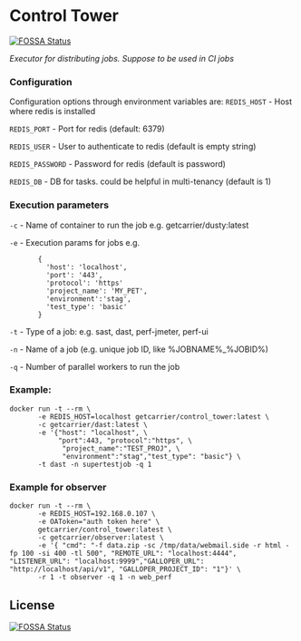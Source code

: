 # Control Tower
[![FOSSA Status](https://app.fossa.io/api/projects/git%2Bgithub.com%2Fcarrier-io%2Fcontrol_tower.svg?type=shield)](https://app.fossa.io/projects/git%2Bgithub.com%2Fcarrier-io%2Fcontrol_tower?ref=badge_shield)

_Executor for distributing jobs. Suppose to be used in CI jobs_

### Configuration
Configuration options through environment variables are:
`REDIS_HOST` - Host where redis is installed 

`REDIS_PORT` - Port for redis (default: 6379)

`REDIS_USER` - User to authenticate to redis (default is empty string) 

`REDIS_PASSWORD` -  Password for redis (default is password)

`REDIS_DB` - DB for tasks. could be helpful in multi-tenancy (default is 1)

### Execution parameters
`-c` - Name of container to run the job e.g. getcarrier/dusty:latest

`-e` - Execution params for jobs e.g. 
```
       {
         'host': 'localhost',
         'port': '443', 
         'protocol': 'https'
         'project_name': 'MY_PET',
         'environment':'stag',
         'test_type': 'basic'
       }
```
`-t` - Type of a job: e.g. sast, dast, perf-jmeter, perf-ui

`-n` - Name of a job (e.g. unique job ID, like %JOBNAME%_%JOBID%)

`-q` - Number of parallel workers to run the job

### Example:
```
docker run -t --rm \
       -e REDIS_HOST=localhost getcarrier/control_tower:latest \
       -c getcarrier/dast:latest \
       -e '{"host": "localhost", \
            "port":443, "protocol":"https", \
             "project_name":"TEST_PROJ", \
             "environment":"stag","test_type": "basic"} \
       -t dast -n supertestjob -q 1
```

### Example for observer

```
docker run -t --rm \
       -e REDIS_HOST=192.168.0.107 \
       -e OAToken="auth token here" \
       getcarrier/control_tower:latest \
       -c getcarrier/observer:latest \
       -e '{ "cmd": "-f data.zip -sc /tmp/data/webmail.side -r html -fp 100 -si 400 -tl 500", "REMOTE_URL": "localhost:4444", "LISTENER_URL": "localhost:9999","GALLOPER_URL": "http://localhost/api/v1", "GALLOPER_PROJECT_ID": "1"}' \
       -r 1 -t observer -q 1 -n web_perf
```

## License
[![FOSSA Status](https://app.fossa.io/api/projects/git%2Bgithub.com%2Fcarrier-io%2Fcontrol_tower.svg?type=large)](https://app.fossa.io/projects/git%2Bgithub.com%2Fcarrier-io%2Fcontrol_tower?ref=badge_large)